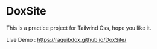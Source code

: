 # DoxSite

This is a practice project for Tailwind Css, hope you like it.

Live Demo : https://raquibdox.github.io/DoxSite/
